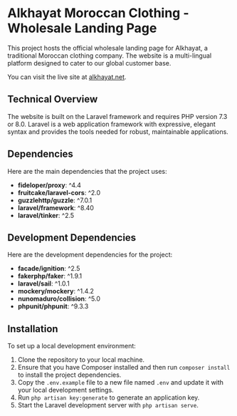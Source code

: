# Alkhayat Moroccan Clothing - Wholesale Landing Page

This project hosts the official wholesale landing page for Alkhayat, a traditional Moroccan clothing company. The website is a multi-lingual platform designed to cater to our global customer base.

You can visit the live site at [alkhayat.net](https://alkhayat.net).

## Technical Overview

The website is built on the Laravel framework and requires PHP version 7.3 or 8.0. Laravel is a web application framework with expressive, elegant syntax and provides the tools needed for robust, maintainable applications.

## Dependencies

Here are the main dependencies that the project uses:

- **fideloper/proxy**: ^4.4
- **fruitcake/laravel-cors**: ^2.0
- **guzzlehttp/guzzle**: ^7.0.1
- **laravel/framework**: ^8.40
- **laravel/tinker**: ^2.5

## Development Dependencies

Here are the development dependencies for the project:

- **facade/ignition**: ^2.5
- **fakerphp/faker**: ^1.9.1
- **laravel/sail**: ^1.0.1
- **mockery/mockery**: ^1.4.2
- **nunomaduro/collision**: ^5.0
- **phpunit/phpunit**: ^9.3.3

## Installation

To set up a local development environment:

1. Clone the repository to your local machine.
2. Ensure that you have Composer installed and then run `composer install` to install the project dependencies.
3. Copy the `.env.example` file to a new file named `.env` and update it with your local development settings.
4. Run `php artisan key:generate` to generate an application key.
5. Start the Laravel development server with `php artisan serve`.

